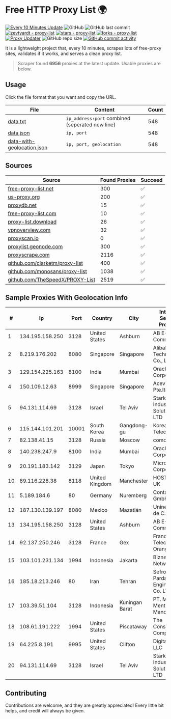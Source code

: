 
# Free HTTP Proxy List 🌍

[![Every 10 Minutes Update](https://github.com/mertguvencli/http-proxy-list/actions/workflows/main.yml/badge.svg?branch=main)](https://github.com/mertguvencli/http-proxy-list/actions/workflows/main.yml)
![GitHub](https://img.shields.io/github/license/mertguvencli/http-proxy-list)
![GitHub last commit](https://img.shields.io/github/last-commit/mertguvencli/http-proxy-list)
[![zevtyardt - proxy-list](https://img.shields.io/static/v1?label=zevtyardt&message=proxy-list&color=blue&logo=github)](https://github.com/zevtyardt/proxy-list "Go to GitHub repo")
[![stars - proxy-list](https://img.shields.io/github/stars/zevtyardt/proxy-list?style=social)](https://github.com/zevtyardt/proxy-list)
[![forks - proxy-list](https://img.shields.io/github/forks/zevtyardt/proxy-list?style=social)](https://github.com/zevtyardt/proxy-list)
[![Proxy Updater](https://github.com/zevtyardt/proxy-list/workflows/Proxy%20Updater/badge.svg)](https://github.com/zevtyardt/proxy-list/actions?query=workflow:"Proxy+Updater")
![GitHub repo size](https://img.shields.io/github/repo-size/zevtyardt/proxy-list)
[![GitHub commit activity](https://img.shields.io/github/commit-activity/m/zevtyardt/proxy-list?logo=commits)](https://github.com/zevtyardt/proxy-list/commits/main)

It is a lightweight project that, every 10 minutes, scrapes lots of free-proxy sites, validates if it works, and serves a clean proxy list.

> Scraper found **6956** proxies at the latest update. Usable proxies are below.

## Usage

Click the file format that you want and copy the URL.

|File|Content|Count|
|----|-------|-----|
|[data.txt](https://raw.githubusercontent.com/mertguvencli/http-proxy-list/main/proxy-list/data.txt)|`ip_address:port` combined (seperated new line)|548|
|[data.json](https://raw.githubusercontent.com/mertguvencli/http-proxy-list/main/proxy-list/data.json)|`ip, port`|548|
|[data-with-geolocation.json](https://raw.githubusercontent.com/mertguvencli/http-proxy-list/main/proxy-list/data-with-geolocation.json)|`ip, port, geolocation`|548|

## Sources

|Source|Found Proxies|Succeed|
|------|-------------|-------|
|[free-proxy-list.net](https://free-proxy-list.net)|300|✅|
|[us-proxy.org](https://www.us-proxy.org)|200|✅|
|[proxydb.net](http://proxydb.net)|15|✅|
|[free-proxy-list.com](https://free-proxy-list.com/?page=&port=&type%5B%5D=http&type%5B%5D=https&up_time=0&search=Search)|10|✅|
|[proxy-list.download](https://www.proxy-list.download/HTTP)|26|✅|
|[vpnoverview.com](https://vpnoverview.com/privacy/anonymous-browsing/free-proxy-servers)|32|✅|
|[proxyscan.io](https://www.proxyscan.io)|0|✅|
|[proxylist.geonode.com](https://proxylist.geonode.com/api/proxy-list?limit=300&page=1&sort_by=lastChecked&sort_type=desc&protocols=http,https)|300|✅|
|[proxyscrape.com](https://api.proxyscrape.com/v2/?request=displayproxies&protocol=http&timeout=10000&country=all&ssl=all&anonymity=all)|2116|✅|
|[github.com/clarketm/proxy-list](https://raw.githubusercontent.com/clarketm/proxy-list/master/proxy-list-raw.txt)|400|✅|
|[github.com/monosans/proxy-list](https://raw.githubusercontent.com/monosans/proxy-list/main/proxies/http.txt)|1038|✅|
|[github.com/TheSpeedX/PROXY-List](https://raw.githubusercontent.com/TheSpeedX/PROXY-List/master/http.txt)|2519|✅|


## Sample Proxies With Geolocation Info

|#|Ip|Port|Country|City|Internet Service Provider|
|-|--|----|-------|----|-------------------------|
|1|134.195.158.250|3128|United States|Ashburn|AB E-Commerce|
|2|8.219.176.202|8080|Singapore|Singapore|Alibaba (US) Technology Co., Ltd.|
|3|129.154.225.163|8100|India|Mumbai|Oracle Corporation|
|4|150.109.12.63|8999|Singapore|Singapore|Aceville Pte.ltd|
|5|94.131.114.69|3128|Israel|Tel Aviv|Stark Industries Solutions LTD|
|6|115.144.101.201|10001|South Korea|Gangdong-gu|Korea Telecom|
|7|82.138.41.15|3128|Russia|Moscow|comcor.ru|
|8|140.238.247.9|8100|India|Mumbai|Oracle Corporation|
|9|20.191.183.142|3129|Japan|Tokyo|Microsoft Corporation|
|10|89.116.228.38|8118|United Kingdom|Manchester|HOSTINGER UK|
|11|5.189.184.6|80|Germany|Nuremberg|Contabo GmbH|
|12|187.130.139.197|8080|Mexico|Mazatlán|Uninet S.A. de C.V.|
|13|134.195.158.250|3128|United States|Ashburn|AB E-Commerce|
|14|92.137.250.246|3128|France|Gex|France Telecom Orange|
|15|103.101.231.134|1994|Indonesia|Jakarta|Biznet Networks|
|16|185.18.213.246|80|Iran|Tehran|Sefroyek Pardaz Engineering Co. LTD|
|17|103.39.51.104|3128|Indonesia|Kuningan Barat|PT. Mega Mentari Mandiri|
|18|108.61.191.222|1994|United States|Piscataway|The Constant Company|
|19|64.225.8.191|9995|United States|Clifton|DigitalOcean, LLC|
|20|94.131.114.69|3128|Israel|Tel Aviv|Stark Industries Solutions LTD|



## Contributing

Contributions are welcome, and they are greatly appreciated! Every
little bit helps, and credit will always be given.

